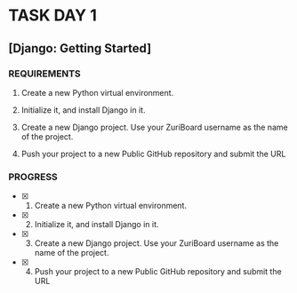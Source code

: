 # TASK DAY 1

## [Django: Getting Started]

### REQUIREMENTS

1. Create a new Python virtual environment.

 

2. Initialize it, and install Django in it.

 

3. Create a new Django project. Use your ZuriBoard username as the name of the project.

 

4. Push your project to a new Public GitHub repository and submit the URL


### PROGRESS

- [X] 1. Create a new Python virtual environment.


- [X] 2. Initialize it, and install Django in it.

 

- [X] 3. Create a new Django project. Use your ZuriBoard username as the name of the project.

 

- [X] 4. Push your project to a new Public GitHub repository and submit the URL
